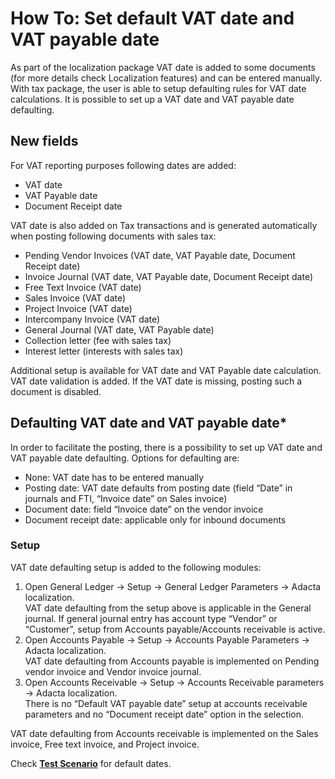 # How To: Set default VAT date and VAT payable date

As part of the localization package VAT date is added to some documents (for more details check Localization features) and can be entered manually. With tax package, the user is able to setup defaulting rules for VAT date calculations. It is possible to set up a VAT date and VAT payable date defaulting. 

## New fields

For VAT reporting purposes following dates are added:
   - VAT date
   - VAT Payable date
   - Document Receipt date

VAT date is also added on Tax transactions and is generated automatically when posting following documents with sales tax:
   - Pending Vendor Invoices (VAT date, VAT Payable date, Document Receipt date)
   - Invoice Journal (VAT date, VAT Payable date, Document Receipt date)
   - Free Text Invoice (VAT date)
   - Sales Invoice (VAT date)
   - Project Invoice (VAT date)
   - Intercompany Invoice (VAT date)
   - General Journal (VAT date, VAT Payable date)
   - Collection letter (fee with sales tax)
   - Interest letter (interests with sales tax)

Additional setup is available for VAT date and VAT Payable date calculation. VAT date validation is added. If the VAT date is missing, posting such a document is disabled.  

## Defaulting VAT date and VAT payable date*

In order to facilitate the posting, there is a possibility to set up VAT date and VAT payable date defaulting. Options for defaulting are:
   - None: VAT date has to be entered manually
   - Posting date: VAT date defaults from posting date (field “Date” in journals and FTI, “Invoice date” on Sales invoice)
   - Document date: field “Invoice date” on the vendor invoice 
   - Document receipt date: applicable only for inbound documents

### Setup

VAT date defaulting setup is added to the following modules: 
1. Open General Ledger -> Setup -> General Ledger Parameters -> Adacta localization.<br>
    VAT date defaulting from the setup above is applicable in the General journal. If general journal entry has account type “Vendor” or “Customer”, setup from Accounts payable/Accounts receivable is active.
2. Open Accounts Payable -> Setup -> Accounts Payable Parameters -> Adacta localization.<br>
    VAT date defaulting from Accounts payable is implemented on Pending vendor invoice and Vendor invoice journal.
3. Open Accounts Receivable -> Setup -> Accounts Receivable parameters -> Adacta localization.<br>
    There is no “Default VAT payable date” setup at accounts receivable parameters and no “Document receipt date” option in the selection. 
 
VAT date defaulting from Accounts receivable is implemented on the Sales invoice, Free text invoice, and Project invoice. 

Check **[Test Scenario](VAT-Date-Test-Scenario.zip)** for default dates.
